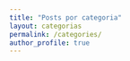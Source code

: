 ```yaml
---
title: "Posts por categoria"
layout: categorias
permalink: /categories/
author_profile: true
---
```

